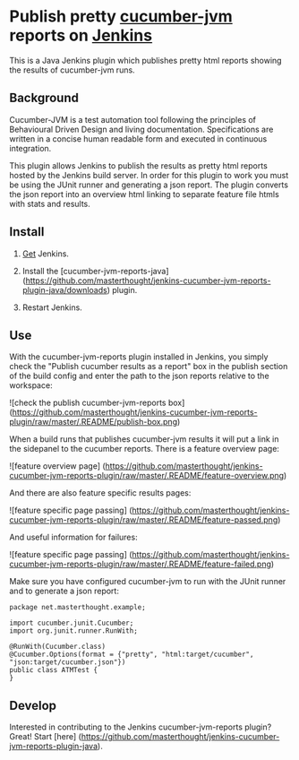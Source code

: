 # Publish pretty [cucumber-jvm](https://github.com/cucumber/cucumber-jvm) reports on [Jenkins](http://jenkins-ci.org/)

This is a Java Jenkins plugin which publishes pretty html reports showing the results of cucumber-jvm runs.


## Background

Cucumber-JVM is a test automation tool following the principles of Behavioural Driven Design and living documentation. Specifications are written in a concise human readable form and executed in continuous integration. 

This plugin allows Jenkins to publish the results as pretty html reports hosted by the Jenkins build server. In order for this plugin to work you must be using the JUnit runner and generating a json report. The plugin converts the json report into an overview html linking to separate feature file htmls with stats and results. 

## Install

1. [Get](https://jenkins-ci.org/) Jenkins.

2. Install the [cucumber-jvm-reports-java]
(https://github.com/masterthought/jenkins-cucumber-jvm-reports-plugin-java/downloads) plugin.

3. Restart Jenkins.

## Use

With the cucumber-jvm-reports plugin installed in Jenkins, you simply check the "Publish cucumber results as a report" box in the
publish section of the build config and enter the path to the json reports relative to the workspace:

![check the publish cucumber-jvm-reports box]
(https://github.com/masterthought/jenkins-cucumber-jvm-reports-plugin/raw/master/.README/publish-box.png)

When a build runs that publishes cucumber-jvm results it will put a link in the sidepanel to the cucumber reports. There is a feature overview page:

![feature overview page]
(https://github.com/masterthought/jenkins-cucumber-jvm-reports-plugin/raw/master/.README/feature-overview.png)

And there are also feature specific results pages:

![feature specific page passing]
(https://github.com/masterthought/jenkins-cucumber-jvm-reports-plugin/raw/master/.README/feature-passed.png)

And useful information for failures:

![feature specific page passing]
(https://github.com/masterthought/jenkins-cucumber-jvm-reports-plugin/raw/master/.README/feature-failed.png)

Make sure you have configured cucumber-jvm to run with the JUnit runner and to generate a json report:

    package net.masterthought.example;

    import cucumber.junit.Cucumber;
    import org.junit.runner.RunWith;

    @RunWith(Cucumber.class)
    @Cucumber.Options(format = {"pretty", "html:target/cucumber", "json:target/cucumber.json"})
    public class ATMTest {
    }

## Develop

Interested in contributing to the Jenkins cucumber-jvm-reports plugin?  Great!  Start [here]
(https://github.com/masterthought/jenkins-cucumber-jvm-reports-plugin-java).
